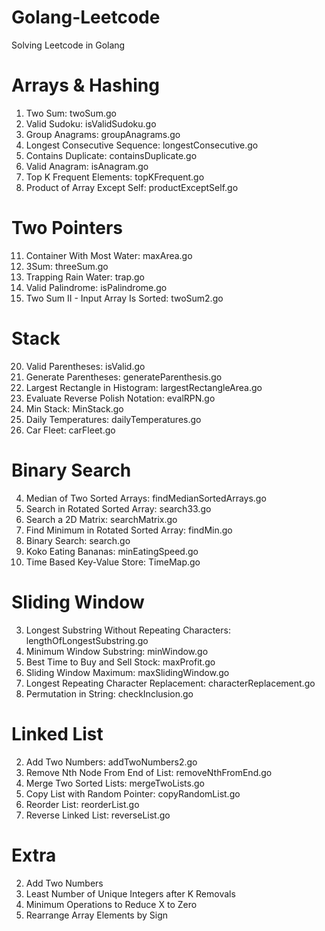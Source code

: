 # Golang-Leetcode
Solving Leetcode in Golang

# Arrays & Hashing
1. Two Sum: twoSum.go
36. Valid Sudoku: isValidSudoku.go
49. Group Anagrams: groupAnagrams.go
128. Longest Consecutive Sequence: longestConsecutive.go
217. Contains Duplicate: containsDuplicate.go
242. Valid Anagram: isAnagram.go
347. Top K Frequent Elements: topKFrequent.go
238. Product of Array Except Self: productExceptSelf.go
     

# Two Pointers
11. Container With Most Water: maxArea.go
15. 3Sum: threeSum.go
42. Trapping Rain Water: trap.go
125. Valid Palindrome: isPalindrome.go
167. Two Sum II - Input Array Is Sorted: twoSum2.go
     

# Stack
20. Valid Parentheses: isValid.go
22. Generate Parentheses: generateParenthesis.go
84. Largest Rectangle in Histogram: largestRectangleArea.go
150. Evaluate Reverse Polish Notation: evalRPN.go
155. Min Stack: MinStack.go
739. Daily Temperatures: dailyTemperatures.go
853. Car Fleet: carFleet.go

     
# Binary Search
4. Median of Two Sorted Arrays: findMedianSortedArrays.go
33. Search in Rotated Sorted Array: search33.go
74. Search a 2D Matrix: searchMatrix.go
153. Find Minimum in Rotated Sorted Array: findMin.go
704. Binary Search: search.go
875. Koko Eating Bananas: minEatingSpeed.go
981. Time Based Key-Value Store: TimeMap.go


# Sliding Window
3. Longest Substring Without Repeating Characters: lengthOfLongestSubstring.go
76. Minimum Window Substring: minWindow.go
121. Best Time to Buy and Sell Stock: maxProfit.go
239. Sliding Window Maximum: maxSlidingWindow.go
424. Longest Repeating Character Replacement: characterReplacement.go
567. Permutation in String: checkInclusion.go


# Linked List
2. Add Two Numbers: addTwoNumbers2.go
19. Remove Nth Node From End of List: removeNthFromEnd.go
21. Merge Two Sorted Lists: mergeTwoLists.go
138. Copy List with Random Pointer: copyRandomList.go
143. Reorder List: reorderList.go
206. Reverse Linked List: reverseList.go


# Extra
2. Add Two Numbers
1481. Least Number of Unique Integers after K Removals
1658. Minimum Operations to Reduce X to Zero
2149. Rearrange Array Elements by Sign
